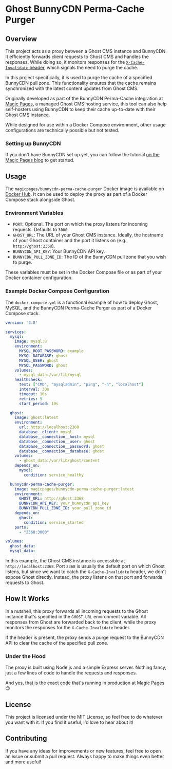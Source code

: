 # Ghost BunnyCDN Perma-Cache Purger

## Overview

This project acts as a proxy between a Ghost CMS instance and BunnyCDN. It efficiently forwards client requests to Ghost CMS and handles the responses. While doing so, it monitors responses for the [`X-Cache-Invalidate` header](https://github.com/TryGhost/Ghost/issues/570), which signals the need to purge the cache.

In this project specifically, it is used to purge the cache of a specified BunnyCDN pull zone. This functionality ensures that the cache remains synchronized with the latest content updates from Ghost CMS.

Originally developed as part of the BunnyCDN Perma-Cache integration at [Magic Pages](https://magicpages.co), a managed Ghost CMS hosting service, this tool can also help self-hosters using BunnyCDN to keep their cache up-to-date with their Ghost CMS instance.

While designed for use within a Docker Compose environment, other usage configurations are technically possible but not tested.

### Setting up BunnyCDN
If you don't have BunnyCDN set up yet, you can follow the tutorial [on the Magic Pages blog](https://www.magicpages.co/blog/setting-up-bunnycdn-with-ghost-cms/) to get started.

## Usage

The `magicpages/bunnycdn-perma-cache-purger` Docker image is available on [Docker Hub](https://hub.docker.com/r/magicpages/bunnycdn-perma-cache-purger). It can be used to deploy the proxy as part of a Docker Compose stack alongside Ghost.

### Environment Variables

- `PORT`: Optional. The port on which the proxy listens for incoming requests. Defaults to `3000`.
- `GHOST_URL`: The URL of your Ghost CMS instance. Ideally, the hostname of your Ghost container and the port it listens on (e.g., `http://ghost:2368`).
- `BUNNYCDN_API_KEY`: Your BunnyCDN API key.
- `BUNNYCDN_PULL_ZONE_ID`: The ID of the BunnyCDN pull zone that you wish to purge.

These variables must be set in the Docker Compose file or as part of your Docker container configuration.

### Example Docker Compose Configuration

The `docker-compose.yml` is a functional example of how to deploy Ghost, MySQL, and the BunnyCDN Perma-Cache Purger as part of a Docker Compose stack.

```yaml
version: '3.8'

services:
  mysql:
    image: mysql:8
    environment:
      MYSQL_ROOT_PASSWORD: example
      MYSQL_DATABASE: ghost
      MYSQL_USER: ghost
      MYSQL_PASSWORD: ghost
    volumes:
      - mysql_data:/var/lib/mysql
    healthcheck:
      test: ["CMD", "mysqladmin", "ping", "-h", "localhost"]
      interval: 30s
      timeout: 10s
      retries: 5
      start_period: 10s

  ghost:
    image: ghost:latest
    environment:
      url: http://localhost:2368
      database__client: mysql
      database__connection__host: mysql
      database__connection__user: ghost
      database__connection__password: ghost
      database__connection__database: ghost
    volumes:
      - ghost_data:/var/lib/ghost/content
    depends_on:
      mysql:
        condition: service_healthy

  bunnycdn-perma-cache-purger:
    image: magicpages/bunnycdn-perma-cache-purger:latest
    environment:
      GHOST_URL: http://ghost:2368
      BUNNYCDN_API_KEY: your_bunnycdn_api_key
      BUNNYCDN_PULL_ZONE_ID: your_pull_zone_id
    depends_on:
      ghost:
        condition: service_started
    ports:
      - "2368:3000"

volumes:
  ghost_data:
  mysql_data:
```

In this example, the Ghost CMS instance is accessible at `http://localhost:2368`. Port `2368` is usually the default port on which Ghost listens, but since we want to catch the `X-Cache-Invalidate` header, we don't expose Ghost directly. Instead, the proxy listens on that port and forwards requests to Ghost.

## How It Works
In a nutshell, this proxy forwards all incoming requests to the Ghost instance that's specified in the `GHOST_URL` environment variable. All responses from Ghost are forwarded back to the client, while the proxy monitors the responses for the `X-Cache-Invalidate` header.

If the header is present, the proxy sends a purge request to the BunnyCDN API to clear the cache of the specified pull zone.

### Under the Hood
The proxy is built using Node.js and a simple Express server. Nothing fancy, just a few lines of code to handle the requests and responses.

And yes, that is the exact code that's running in production at Magic Pages 😉

## License
This project is licensed under the MIT License, so feel free to do whatever you want with it. If you find it useful, I'd love to hear about it!

## Contributing
If you have any ideas for improvements or new features, feel free to open an issue or submit a pull request. Always happy to make things even better and more useful!